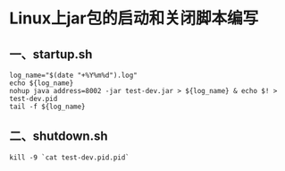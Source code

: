 # Linux上jar包的启动和关闭脚本编写

## 一、startup.sh

```shell
log_name="$(date "+%Y%m%d").log"
echo ${log_name}
nohup java address=8002 -jar test-dev.jar > ${log_name} & echo $! > test-dev.pid
tail -f ${log_name}
```

## 二、shutdown.sh

```shell
kill -9 `cat test-dev.pid.pid`
```

